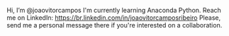 Hi, I’m @joaovitorcampos
I'm currently learning Anaconda Python.
Reach me on LinkedIn: https://br.linkedin.com/in/joaovitorcamposribeiro
Please, send me a personal message there if you're interested on a collaboration.
<!---
joaovitorcampos/joaovitorcampos is a ✨ special ✨ repository because its `README.md` (this file) appears on your GitHub profile.
You can click the Preview link to take a look at your changes.
--->
